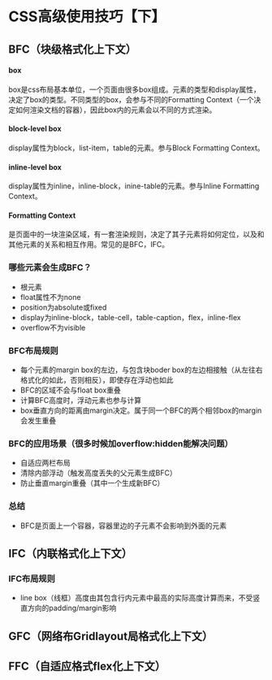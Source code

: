 # CSS高级使用技巧【下】

## BFC（块级格式化上下文）

#### box

box是css布局基本单位，一个页面由很多box组成。元素的类型和display属性，决定了box的类型。不同类型的box，会参与不同的Formatting Context（一个决定如何渲染文档的容器），因此box内的元素会以不同的方式渲染。

#### block-level box

display属性为block，list-item，table的元素。参与Block Formatting Context。

#### inline-level box

display属性为inline，inline-block，inine-table的元素。参与Inline Formatting Context。

#### Formatting Context

是页面中的一块渲染区域，有一套渲染规则，决定了其子元素将如何定位，以及和其他元素的关系和相互作用。常见的是BFC，IFC。

### 哪些元素会生成BFC？

* 根元素
* float属性不为none
* position为absolute或fixed
* display为inline-block，table-cell，table-caption，flex，inline-flex
* overflow不为visible

### BFC布局规则

* 每个元素的margin box的左边，与包含块boder box的左边相接触（从左往右格式化的如此，否则相反），即使存在浮动也如此
* BFC的区域不会与float box重叠
* 计算BFC高度时，浮动元素也参与计算
* box垂直方向的距离由margin决定。属于同一个BFC的两个相邻box的margin会发生重叠

### BFC的应用场景（很多时候加overflow:hidden能解决问题）

* 自适应两栏布局
* 清除内部浮动（触发高度丢失的父元素生成BFC）
* 防止垂直margin重叠（其中一个生成新BFC）

### 总结

* BFC是页面上一个容器，容器里边的子元素不会影响到外面的元素

## IFC（内联格式化上下文）

### IFC布局规则

* line box（线框）高度由其包含行内元素中最高的实际高度计算而来，不受竖直方向的padding/margin影响

## GFC（网络布Gridlayout局格式化上下文）

## FFC（自适应格式flex化上下文）